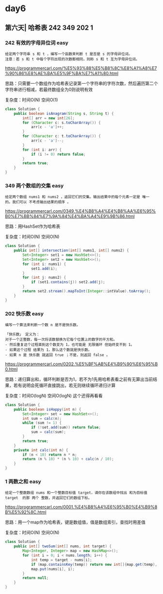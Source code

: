 # day6

## 第六天| 哈希表 242 349 202 1

### 242 有效的字母异位词 easy
```
给定两个字符串 s 和 t ，编写一个函数来判断 t 是否是 s 的字母异位词。
注意：若 s 和 t 中每个字符出现的次数都相同，则称 s 和 t 互为字母异位词。
```
https://programmercarl.com/%E5%93%88%E5%B8%8C%E8%A1%A8%E7%90%86%E8%AE%BA%E5%9F%BA%E7%A1%80.html

思路：只需要一个数组作为哈希表记录第一个字符串的字符次数，然后遍历第二个字符串进行相减，若最终数组全为0则说明有效

复杂度：时间O(N) 空间O(1)

```java
class Solution {
    public boolean isAnagram(String s, String t) {
        int[] arr = new int[26];
        for (Character c: s.toCharArray()) {
            arr[c - 'a']++;
        }
        for (Character c: t.toCharArray()) {
            arr[c - 'a']--;
        }
        for (int i: arr) {
            if (i != 0) return false;
        }
        return true;
    }
}
```

### 349 两个数组的交集 easy
```
给定两个数组 nums1 和 nums2 ，返回它们的交集。输出结果中的每个元素一定是 唯一 的。我们可以 不考虑输出结果的顺序 。
```
https://programmercarl.com/0349.%E4%B8%A4%E4%B8%AA%E6%95%B0%E7%BB%84%E7%9A%84%E4%BA%A4%E9%9B%86.html

思路：用HashSet作为哈希表

复杂度：时间O(N) 空间O(N)

```java
class Solution {
    public int[] intersection(int[] nums1, int[] nums2) {
        Set<Integer> set1 = new HashSet<>();
        Set<Integer> set2 = new HashSet<>();
        for (int i: nums1) {
            set1.add(i);
        }
        for (int j: nums2) {
            if (set1.contains(j)) set2.add(j);
        }
        return set2.stream().mapToInt(Integer::intValue).toArray();
    }
}
```

### 202 快乐数 easy
```
编写一个算法来判断一个数 n 是不是快乐数。

「快乐数」 定义为：
对于一个正整数，每一次将该数替换为它每个位置上的数字的平方和。
- 然后重复这个过程直到这个数变为 1，也可能是 无限循环 但始终变不到 1。
- 如果这个过程 结果为 1，那么这个数就是快乐数。
- 如果 n 是 快乐数 就返回 true ；不是，则返回 false 。
```
https://programmercarl.com/0202.%E5%BF%AB%E4%B9%90%E6%95%B0.html

思路：递归算出和，循环判断是否为1，若不为1先用哈希表看之前有无算出当前结果，若有说明会死循环直接跳出，若无则继续循环递归计算

复杂度：时间O(logN) 空间O(logN) 这个还得再看看
```java
class Solution {
    public boolean isHappy(int n) {
        Set<Integer> set = new HashSet<>();
        int sum = calc(n);
        while (sum != 1) {
            if (!set.add(sum)) return false;
            sum = calc(sum);
        }
        return true;
    }
    private int calc(int n) {
        if (n < 10) return n * n;
        return (n % 10) * (n % 10) + calc(n / 10);
    }
}
```

### 1 两数之和 easy
```
给定一个整数数组 nums 和一个整数目标值 target，请你在该数组中找出 和为目标值 target  的那 两个 整数，并返回它们的数组下标。
```
https://programmercarl.com/0001.%E4%B8%A4%E6%95%B0%E4%B9%8B%E5%92%8C.html

思路：用一个map作为哈希表，键是数组值，值是数组索引，查找时用差值

复杂度：时间O(N) 空间O(N)

```java
class Solution {
    public int[] twoSum(int[] nums, int target) {
        Map<Integer, Integer> map = new HashMap<>();
        for (int i = 0; i < nums.length; i++) {
            int temp = target - nums[i];
            if (map.containsKey(temp)) return new int[]{map.get(temp), i};
            map.put(nums[i], i);
        }
        return null;
    }
}
```